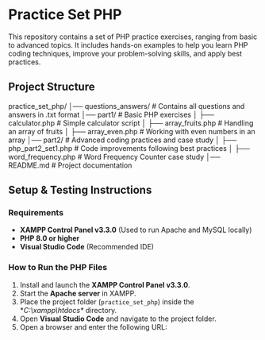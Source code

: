 # Practice Set PHP

This repository contains a set of PHP practice exercises, ranging from basic to advanced topics. It includes hands-on examples to help you learn PHP coding techniques, improve your problem-solving skills, and apply best practices.

## Project Structure

practice_set_php/ │── questions_answers/ # Contains all questions and answers in .txt format │── part1/ # Basic PHP exercises │ ├── calculator.php # Simple calculator script │ ├── array_fruits.php # Handling an array of fruits │ ├── array_even.php # Working with even numbers in an array │── part2/ # Advanced coding practices and case study │ ├── php_part2_set1.php # Code improvements following best practices │ ├── word_frequency.php # Word Frequency Counter case study │── README.md # Project documentation


## Setup & Testing Instructions

### Requirements

- **XAMPP Control Panel v3.3.0** (Used to run Apache and MySQL locally)
- **PHP 8.0 or higher**
- **Visual Studio Code** (Recommended IDE)

### How to Run the PHP Files

1. Install and launch the **XAMPP Control Panel v3.3.0**.
2. Start the **Apache server** in XAMPP.
3. Place the project folder (`practice_set_php`) inside the **C:\xampp\htdocs\** directory.
4. Open **Visual Studio Code** and navigate to the project folder.
5. Open a browser and enter the following URL:

